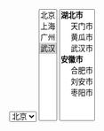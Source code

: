 <!DOCTYPE html>
<html lang="en">
<head>
    <meta charset="UTF-8">
    <title>Title</title>
</head>
<body>
     <select>
         <option value="">北京</option>
         <option value="">上海</option>
         <option value="">广州</option>
         <option value="">武汉</option>
     </select>
     <select size="10" multiple="multiple">
         <!--显示下拉框区域10个，表示可以多选-->
         <option value="1">北京</option>
         <option value="2">上海</option>
         <option value="3">广州</option>
         <option value="4" selected="selected">武汉</option>  <!--默认选中-->
     </select>
     <select size="10" multiple="multiple">
         <!--显示下拉框区域10个，mulpitle表示可以多选，optgroup表示分显示，不可选中-->
         <optgroup label="湖北市" >
             <option>天门市</option>
             <option>黄瓜市</option>
             <option>武汉市</option>
         </optgroup>
         <optgroup label="安徽市" >
             <option>合肥市</option>
             <option>刘安市</option>
             <option>枣阳市</option>
         </optgroup>
     </select>
</body>
</html>
